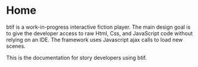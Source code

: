 # Home

btif is a work-in-progress interactive fiction player. The main design goal is to give the developer access to raw Html, Css, and JavaScript code without relying on an IDE. The framework uses Javascript ajax calls to load new scenes.

This is the documentation for story developers using btif.